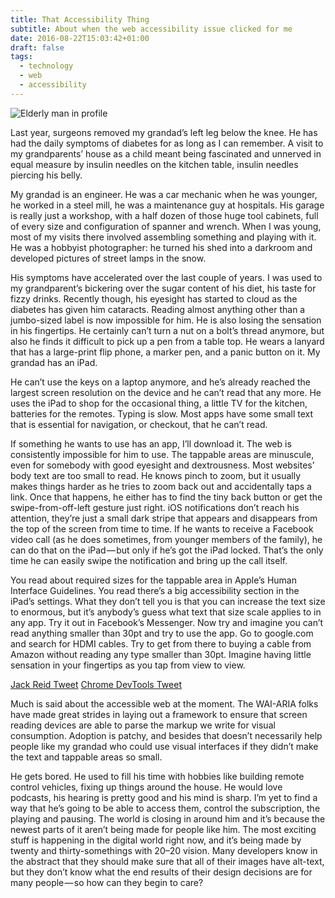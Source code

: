 ```yaml
---
title: That Accessibility Thing
subtitle: About when the web accessibility issue clicked for me
date: 2016-08-22T15:03:42+01:00
draft: false
tags:
  - technology
  - web
  - accessibility
---
```


![Elderly man in profile](/images/poppy.jpg)

Last year, surgeons removed my grandad’s left leg below the knee. He has had the daily symptoms of diabetes for as long as I can remember. A visit to my grandparents’ house as a child meant being fascinated and unnerved in equal measure by insulin needles on the kitchen table, insulin needles piercing his belly.

My grandad is an engineer. He was a car mechanic when he was younger, he worked in a steel mill, he was a maintenance guy at hospitals. His garage is really just a workshop, with a half dozen of those huge tool cabinets, full of every size and configuration of spanner and wrench. When I was young, most of my visits there involved assembling something and playing with it. He was a hobbyist photographer: he turned his shed into a darkroom and developed pictures of street lamps in the snow.

His symptoms have accelerated over the last couple of years. I was used to my grandparent’s bickering over the sugar content of his diet, his taste for fizzy drinks. Recently though, his eyesight has started to cloud as the diabetes has given him cataracts. Reading almost anything other than a jumbo-sized label is now impossible for him. He is also losing the sensation in his fingertips. He certainly can’t turn a nut on a bolt’s thread anymore, but also he finds it difficult to pick up a pen from a table top. He wears a lanyard that has a large-print flip phone, a marker pen, and a panic button on it.
My grandad has an iPad.

He can’t use the keys on a laptop anymore, and he’s already reached the largest screen resolution on the device and he can’t read that any more. He uses the iPad to shop for the occasional thing, a little TV for the kitchen, batteries for the remotes. Typing is slow. Most apps have some small text that is essential for navigation, or checkout, that he can’t read.

If something he wants to use has an app, I’ll download it. The web is consistently impossible for him to use. The tappable areas are minuscule, even for somebody with good eyesight and dextrousness. Most websites’ body text are too small to read. He knows pinch to zoom, but it usually makes things harder as he tries to zoom back out and accidentally taps a link. Once that happens, he either has to find the tiny back button or get the swipe-from-off-left gesture just right. iOS notifications don’t reach his attention, they’re just a small dark stripe that appears and disappears from the top of the screen from time to time. If he wants to receive a Facebook video call (as he does sometimes, from younger members of the family), he can do that on the iPad — but only if he’s got the iPad locked. That’s the only time he can easily swipe the notification and bring up the call itself.

You read about required sizes for the tappable area in Apple’s Human Interface Guidelines. You read there’s a big accessibility section in the iPad’s settings. What they don’t tell you is that you can increase the text size to enormous, but it’s anybody’s guess what text that size scale applies to in any app. Try it out in Facebook’s Messenger. Now try and imagine you can’t read anything smaller than 30pt and try to use the app. Go to google.com and search for HDMI cables. Try to get from there to buying a cable from Amazon without reading any type smaller than 30pt. Imagine having little sensation in your fingertips as you tap from view to view.

[Jack Reid Tweet](https://twitter.com/jackreid/status/719813240469983232?ref_src=twsrc%5Etfw)
[Chrome DevTools Tweet](https://twitter.com/ChromeDevTools/status/720020590820597760?ref_src=twsrc%5Etfw)

Much is said about the accessible web at the moment. The WAI-ARIA folks have made great strides in laying out a framework to ensure that screen reading devices are able to parse the markup we write for visual consumption. Adoption is patchy, and besides that doesn’t necessarily help people like my grandad who could use visual interfaces if they didn’t make the text and tappable areas so small.

He gets bored. He used to fill his time with hobbies like building remote control vehicles, fixing up things around the house. He would love podcasts, his hearing is pretty good and his mind is sharp. I’m yet to find a way that he’s going to be able to access them, control the subscription, the playing and pausing. The world is closing in around him and it’s because the newest parts of it aren’t being made for people like him. The most exciting stuff is happening in the digital world right now, and it’s being made by twenty and thirty-somethings with 20–20 vision. Many developers know in the abstract that they should make sure that all of their images have alt-text, but they don’t know what the end results of their design decisions are for many people — so how can they begin to care?
